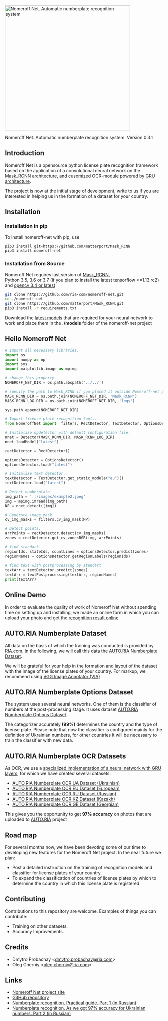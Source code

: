 <img width="400" src="http://linux.ria.ua/img/articles/numberplate_detection/nomeroff_net.svg" alt="Nomeroff Net. Automatic numberplate recognition system"/>

Nomeroff Net. Automatic numberplate recognition system. Version 0.3.1

## Introduction
Nomeroff Net is a opensource python license plate recognition framework based on the application of a convolutional 
neural network on the [Mask_RCNN](https://github.com/matterport/Mask_RCNN) architecture, and cusomized OCR-module powered by [GRU architecture](https://github.com/ria-com/nomeroff-net/blob/master/docs/OCR.md).

The project is now at the initial stage of development, write to us if you are interested in helping us in the formation of a dataset for your country.

## Installation

### Installation in pip
To install nomeroff-net with pip, use

```bash
pip3 install git+https://github.com/matterport/Mask_RCNN
pip3 install nomeroff-net
```

### Installation from Source
Nomeroff Net requires last version of [Mask_RCNN](https://github.com/matterport/Mask_RCNN),  
Python 3.5, 3.6 or 3.7 (if you plan to install the latest tensorflow >=1.13.rc2) and [opencv 3.4 or latest](https://opencv.org/) 

```bash
git clone https://github.com/ria-com/nomeroff-net.git
cd ./nomeroff-net
git clone https://github.com/matterport/Mask_RCNN.git
pip3 install -r requirements.txt
```

Download the [latest models](https://nomeroff.net.ua/models/) that are required for your neural network to work and place 
them in the **./models** folder of the nomeroff-net project


## Hello Nomeroff Net
```python
# Import all necessary libraries.
import os
import numpy as np
import sys
import matplotlib.image as mpimg

# change this property
NOMEROFF_NET_DIR = os.path.abspath('../../')

# specify the path to Mask_RCNN if you placed it outside Nomeroff-net project
MASK_RCNN_DIR = os.path.join(NOMEROFF_NET_DIR, 'Mask_RCNN')
MASK_RCNN_LOG_DIR = os.path.join(NOMEROFF_NET_DIR, 'logs')

sys.path.append(NOMEROFF_NET_DIR)

# Import license plate recognition tools.
from NomeroffNet import  filters, RectDetector, TextDetector, OptionsDetector, Detector, textPostprocessing, textPostprocessingAsync

# Initialize npdetector with default configuration file.
nnet = Detector(MASK_RCNN_DIR, MASK_RCNN_LOG_DIR)
nnet.loadModel("latest")

rectDetector = RectDetector()

optionsDetector = OptionsDetector()
optionsDetector.load("latest")

# Initialize text detector.
textDetector = TextDetector.get_static_module("eu")()
textDetector.load("latest")

# Detect numberplate
img_path = '../images/example2.jpeg'
img = mpimg.imread(img_path)
NP = nnet.detect([img])

# Generate image mask.
cv_img_masks = filters.cv_img_mask(NP)

# Detect points.
arrPoints = rectDetector.detect(cv_img_masks)
zones = rectDetector.get_cv_zonesBGR(img, arrPoints)

# find standart
regionIds, stateIds, countLines = optionsDetector.predict(zones)
regionNames = optionsDetector.getRegionLabels(regionIds)
 
# find text with postprocessing by standart  
textArr = textDetector.predict(zones)
textArr = textPostprocessing(textArr, regionNames)
print(textArr)
```

## Online Demo
In order to evaluate the quality of work of Nomeroff Net without spending time on setting up and installing, we made an online form in which you can upload your photo and get the [recognition result online](https://nomeroff.net.ua/onlinedemo.html)

## AUTO.RIA Numberplate Dataset
All data on the basis of which the training was conducted is provided by RIA.com. In the following, we will call this data the [AUTO.RIA Numberplate Dataset](https://nomeroff.net.ua/datasets/autoriaNumberplateDataset-2018-11-20.zip).

We will be grateful for your help in the formation and layout of the dataset with the image of the license plates of your country. For markup, we recommend using [VGG Image Annotator (VIA)](http://www.robots.ox.ac.uk/~vgg/software/via/)

## AUTO.RIA Numberplate Options Dataset
The system uses several neural networks. One of them is the classifier of numbers at the post-processing stage. It uses dataset
[AUTO.RIA Numberplate Options Dataset](https://nomeroff.net.ua/datasets/autoriaNumberplateOptionsDataset-2019-05-15.zip).

The categorizer accurately **(99%)** determines the country and the type of license plate. Please note that now the classifier is configured
mainly for the definition of Ukrainian numbers, for other countries it will be necessary to train the classifier with new data.

## AUTO.RIA Numberplate OCR Datasets
As OCR, we use a [specialized implementation of a neural network with GRU layers](https://github.com/ria-com/nomeroff-net/blob/0.2.0/docs/OCR.md),
for which we have created several datasets:
  * [AUTO.RIA Numberplate OCR UA Dataset (Ukrainian)](https://nomeroff.net.ua/datasets/autoriaNumberplateOcrUa-2019-02-19.zip)
  * [AUTO.RIA Numberplate OCR EU Dataset (European)](https://nomeroff.net.ua/datasets/autoriaNumberplateOcrEu-2019-02-19.zip)
  * [AUTO.RIA Numberplate OCR RU Dataset (Russian)](https://nomeroff.net.ua/datasets/autoriaNumberplateOcrRu-2019-03-06.zip)
  * [AUTO.RIA Numberplate OCR KZ Dataset (Kazakh)](https://nomeroff.net.ua/datasets/autoriaNumberplateOcrKz-2019-04-26.zip)
  * [AUTO.RIA Numberplate OCR GE Dataset (Georgian)](https://nomeroff.net.ua/datasets/autoriaNumberplateOcrGe-2019-07-06.zip)

This gives you the opportunity to get **97% accuracy** on photos that are uploaded to [AUTO.RIA](https://auto.ria.com) project

## Road map
For several months now, we have been devoting some of our time to developing new features for the Nomeroff Net project. In the near future we plan:
  * Post a detailed instruction on the training of recognition models and classifier for license plates of your country.
  * To expand the classification of countries of license plates by which to determine the country in which this license plate is registered.

## Contributing
Contributions to this repository are welcome. Examples of things you can contribute:
  * Training on other datasets.
  * Accuracy Improvements.

## Credits
  * Dmytro Probachay &lt;dmytro.probachay@ria.com&gt;
  * Oleg Cherniy &lt;oleg.cherniy@ria.com&gt;


## Links
  * [Nomeroff Net project site](https://nomeroff.net.ua/)
  * [GitHub repository](https://github.com/ria-com/nomeroff-net)
  * [Numberplate recognition. Practical guide. Part 1 (in Russian)](https://habr.com/ru/post/432444/)
  * [Numberplate recognition. As we got 97% accuracy for Ukrainian numbers. Part 2 (in Russian)](https://habr.com/ru/post/439330/)
